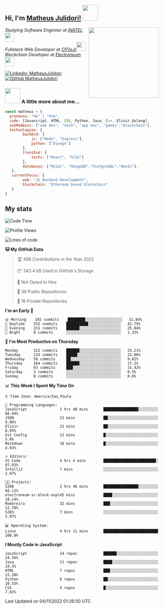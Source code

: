 <h2> Hi, I'm <a href="https://matheusjulidori.github.io" target="_blank">Matheus Julidori!</a> <img src="https://media.giphy.com/media/12oufCB0MyZ1Go/giphy.gif" width="50"></h2>
<img align='right' src="https://media.giphy.com/media/3oKIPnAiaMCws8nOsE/giphy.gif" width="230" height="auto">
<p><em>Studying Software Enginner at <a href="http://www.inatel.br" target="_blank">INATEL</a><img src="https://media.giphy.com/media/fYSnHlufseco8Fh93Z/giphy.gif" width="30"></br>
  Fullstack Web Developer at <a href="http://www.cp2ejr.com.br" target="_blank">CP2eJr</a><img src="https://media.giphy.com/media/WUlplcMpOCEmTGBtBW/giphy.gif" width="30"></br>
  Blockchain Developer at <a href="https://www.electroneum.com" target="_blank">Electroneum</a><img src="https://media.giphy.com/media/WUlplcMpOCEmTGBtBW/giphy.gif" width="30"> 
</em></p>

[![Linkedin: MatheusJulidori](https://img.shields.io/badge/-MatheusJulidori-blue?style=flat-square&logo=Linkedin&logoColor=white&link=https://www.linkedin.com/in/MatheusJulidori/)](https://www.linkedin.com/in/MatheusJulidori/)
[![GitHub MatheusJulidori](https://img.shields.io/github/followers/matheusjulidori?label=follow&style=social)](https://github.com/MatheusJulidori)


### <img src="https://media.giphy.com/media/VgCDAzcKvsR6OM0uWg/giphy.gif" width="50"> A little more about me...  

```javascript
const matheus = {
  pronouns: "He" | "Him",
  code: [Javascript, HTML, CSS, Python, Java, C++, Elixir,Golang],
  askMeAbout: ["web dev", "tech", "app dev", "games","blockchain"],
  technologies: {
        backEnd: {
            js: ["Node", "Express"],
            python: ["Django"]
        },
        frontEnd: {
            techs: ["React", "SCSS"]
        },
        databases: ["MySql", "MongoDB","PostgreSQL","Neo4J"],
   },
   currentFocus: {
        web: "JS Backend Development",
        blockchain: "Ethereum based blockchain"
   }
}
```
<h2>My stats</h2>

<!--START_SECTION:waka-->
![Code Time](http://img.shields.io/badge/Code%20Time-231%20hrs%2055%20mins-blue)

![Profile Views](http://img.shields.io/badge/Profile%20Views-0-blue)

![Lines of code](https://img.shields.io/badge/From%20Hello%20World%20I%27ve%20Written-667%20Thousand%20lines%20of%20code-blue)

**🐱 My GitHub Data** 

> 🏆 488 Contributions in the Year 2022
 > 
> 📦 343.4 kB Used in GitHub's Storage 
 > 
> 🚫 Not Opted to Hire
 > 
> 📜 39 Public Repositories 
 > 
> 🔑 18 Private Repositories  
 > 
**I'm an Early 🐤** 

```text
🌞 Morning    192 commits    ████████░░░░░░░░░░░░░░░░░   31.84% 
🌆 Daytime    252 commits    ██████████░░░░░░░░░░░░░░░   41.79% 
🌃 Evening    151 commits    ██████░░░░░░░░░░░░░░░░░░░   25.04% 
🌙 Night      8 commits      ░░░░░░░░░░░░░░░░░░░░░░░░░   1.33%

```
📅 **I'm Most Productive on Thursday** 

```text
Monday       152 commits    ██████░░░░░░░░░░░░░░░░░░░   25.21% 
Tuesday      133 commits    █████░░░░░░░░░░░░░░░░░░░░   22.06% 
Wednesday    58 commits     ██░░░░░░░░░░░░░░░░░░░░░░░   9.62% 
Thursday     164 commits    ██████░░░░░░░░░░░░░░░░░░░   27.2% 
Friday       93 commits     ███░░░░░░░░░░░░░░░░░░░░░░   15.42% 
Saturday     3 commits      ░░░░░░░░░░░░░░░░░░░░░░░░░   0.5% 
Sunday       0 commits      ░░░░░░░░░░░░░░░░░░░░░░░░░   0.0%

```


📊 **This Week I Spent My Time On** 

```text
⌚︎ Time Zone: America/Sao_Paulo

💬 Programming Languages: 
JavaScript               2 hrs 48 mins       ████████████████░░░░░░░░░   66.94% 
JSON                     22 mins             ██░░░░░░░░░░░░░░░░░░░░░░░   9.06% 
Elixir                   22 mins             ██░░░░░░░░░░░░░░░░░░░░░░░   8.95% 
Git Config               12 mins             █░░░░░░░░░░░░░░░░░░░░░░░░   5.0% 
Markdown                 10 mins             █░░░░░░░░░░░░░░░░░░░░░░░░   4.03%

🔥 Editors: 
VS Code                  4 hrs 4 mins        ████████████████████████░   97.03% 
IntelliJ                 7 mins              ░░░░░░░░░░░░░░░░░░░░░░░░░   2.97%

🐱‍💻 Projects: 
S206                     2 hrs 46 mins       ████████████████░░░░░░░░░   66.11% 
electroneum-sc-block-expl45 mins             ████░░░░░░░░░░░░░░░░░░░░░   18.14% 
Madereira                32 mins             ███░░░░░░░░░░░░░░░░░░░░░░   12.78% 
S203                     7 mins              ░░░░░░░░░░░░░░░░░░░░░░░░░   2.97%

💻 Operating System: 
Linux                    4 hrs 11 mins       █████████████████████████   100.0%

```

**I Mostly Code in JavaScript** 

```text
JavaScript               14 repos            ██████░░░░░░░░░░░░░░░░░░░   24.56% 
Java                     11 repos            ████░░░░░░░░░░░░░░░░░░░░░   19.3% 
HTML                     7 repos             ███░░░░░░░░░░░░░░░░░░░░░░   12.28% 
Python                   6 repos             ██░░░░░░░░░░░░░░░░░░░░░░░   10.53% 
CSS                      4 repos             █░░░░░░░░░░░░░░░░░░░░░░░░   7.02%

```



 Last Updated on 04/11/2022 01:26:50 UTC
<!--END_SECTION:waka-->
